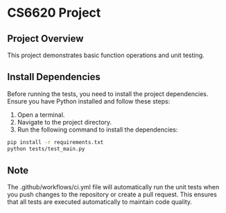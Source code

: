 # CS6620 Project

## Project Overview
This project demonstrates basic function operations and unit testing.

## Install Dependencies
Before running the tests, you need to install the project dependencies. Ensure you have Python installed and follow these steps:

1. Open a terminal.
2. Navigate to the project directory.
3. Run the following command to install the dependencies:

```sh
pip install -r requirements.txt
python tests/test_main.py
```
## Note
The .github/workflows/ci.yml file will automatically run the unit tests when you push changes to the repository or create a pull request. This ensures that all tests are executed automatically to maintain code quality.

